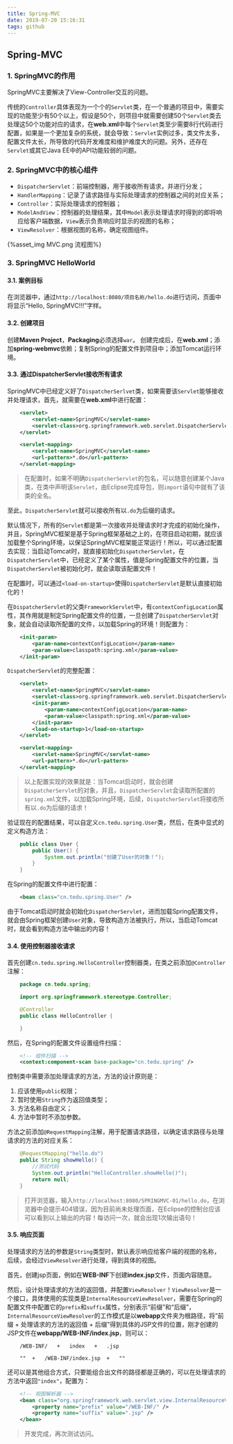 ```yaml
---
title: Spring-MVC
date: 2019-07-20 15:16:31
tags: github
---
```

## Spring-MVC

### 1. SpringMVC的作用
SpringMVC主要解决了View-Controller交互的问题。

传统的`Controller`具体表现为一个个的`Servlet`类，在一个普通的项目中，需要实现的功能至少有50个以上，假设是50个，则项目中就需要创建50个`Servlet`类去处理这50个功能对应的请求，在**web.xml**中每个`Servlet`类至少需要8行代码进行配置，如果是一个更加复杂的系统，就会导致：`Servlet`实例过多，类文件太多，配置文件太长，所导致的代码开发难度和维护难度大的问题。另外，还存在`Servlet`或其它Java EE中的API功能较弱的问题。

### 2. SpringMVC中的核心组件

- `DispatcherServlet`：前端控制器，用于接收所有请求，并进行分发；
- `HandlerMapping`：记录了请求路径与实际处理请求的控制器之间的对应关系；
- `Controller`：实际处理请求的控制器；
- `ModelAndView`：控制器的处理结果，其中`Model`表示处理请求时得到的即将响应给客户端数据，`View`表示负责响应时显示的视图的名称；
- `ViewResolver`：根据视图的名称，确定视图组件。

{%asset_img MVC.png 流程图%}

### 3. SpringMVC HelloWorld

#### 3.1. 案例目标

在浏览器中，通过`http://localhost:8080/项目名称/hello.do`进行访问，页面中将显示“Hello, SpringMVC!!!”字样。

#### 3.2. 创建项目

创建**Maven Project**，**Packaging**必须选择`war`。
创建完成后，在**web.xml**；添加**spring-webmvc**依赖；复制Spring的配置文件到项目中；添加Tomcat运行环境。

#### 3.3. 通过DispatcherServlet接收所有请求

SpringMVC中已经定义好了`DispatcherSerlvet`类，如果需要该`Servlet`能够接收并处理请求，首先，就需要在**web.xml**中进行配置：
```xml
    <servlet>
        <servlet-name>SpringMVC</servlet-name>
        <servlet-class>org.springframework.web.servlet.DispatcherServlet</servlet-class>
    </servlet>

    <servlet-mapping>
        <servlet-name>SpringMVC</servlet-name>
        <url-pattern>*.do</url-pattern>
    </servlet-mapping>
```
> 在配置时，如果不明确`DispatcherServlet`的包名，可以随意创建某个Java类，在类中声明该`Servlet`，由Eclipse完成导包，则`import`语句中就有了该类的全名。

至此，`DispatcherServlet`就可以接收所有以`.do`为后缀的请求。

默认情况下，所有的`Servlet`都是第一次接收并处理请求时才完成的初始化操作，并且，SpringMVC框架是基于Spring框架基础之上的，在项目启动初期，就应该加载整个Spring环境，以保证SpringMVC框架能正常运行！所以，可以通过配置去实现：当启动Tomcat时，就直接初始化`DispatcherServlet`，在`DispatcherServlet`中，已经定义了某个属性，值是Spring配置文件的位置，当`DispatcherServlet`被初始化时，就会读取该配置文件！

在配置时，可以通过`<load-on-startup>`使得`DispatcherServlet`是默认直接初始化的！

在`DispatcherServlet`的父类`FrameworkServlet`中，有`contextConfigLocation`属性，其作用就是制定Spring配置文件的位置，一旦创建了`DispatcherServlet`对象，就会自动读取所配置的文件，以加载Spring的环境！则配置为：

```xml
    <init-param>
        <param-name>contextConfigLocation</param-name>
        <param-value>classpath:spring.xml</param-value>
    </init-param>
```

`DispatcherServlet`的完整配置：
```xml
    <servlet>
        <servlet-name>SpringMVC</servlet-name>
        <servlet-class>org.springframework.web.servlet.DispatcherServlet</servlet-class>
        <init-param>
            <param-name>contextConfigLocation</param-name>
            <param-value>classpath:spring.xml</param-value>
        </init-param>
        <load-on-startup>1</load-on-startup>
    </servlet>

    <servlet-mapping>
        <servlet-name>SpringMVC</servlet-name>
        <url-pattern>*.do</url-pattern>
    </servlet-mapping>
```
>以上配置实现的效果就是：当Tomcat启动时，就会创建`DispatcherServlet`的对象，并且，`DispatcherServlet`会读取所配置的`spring.xml`文件，以加载Spring环境，后续，`DispatcherServlet`将接收所有以`.do`为后缀的请求！

验证现在的配置结果，可以自定义`cn.tedu.spring.User`类，然后，在类中显式的定义构造方法：
```java
    public class User {
        public User() {
            System.out.println("创建了User的对象！");
        }
    }
```

在Spring的配置文件中进行配置：
```xml
	<bean class="cn.tedu.spring.User" />
```

由于Tomcat启动时就会初始化`DispatcherServlet`，进而加载Spring配置文件，就会由Spring框架创建`User`对象，导致构造方法被执行，所以，当启动Tomcat时，就会看到构造方法中输出的内容！

#### 3.4. 使用控制器接收请求

首先创建`cn.tedu.spring.HelloController`控制器类，在类之前添加`@Controller`注解：
```java
    package cn.tedu.spring;

    import org.springframework.stereotype.Controller;

    @Controller
    public class HelloController {

    }
```

然后，在Spring的配置文件设置组件扫描：
```xml
    <!-- 组件扫描 -->
    <context:component-scan base-package="cn.tedu.spring" />
```

控制类中需要添加处理请求的方法，方法的设计原则是：
1. 应该使用`public`权限；
2. 暂时使用`String`作为返回值类型；
3. 方法名称自由定义；
4. 方法中暂时不添加参数。

方法之前添加`@RequestMapping`注解，用于配置请求路径，以确定请求路径与处理请求的方法的对应关系：
```java
    @RequestMapping("hello.do")
    public String showHello() {
    	//测试代码
        System.out.println("HelloController.showHello()");
        return null;
    }
```
>打开浏览器，输入`http://localhost:8080/SPRINGMVC-01/hello.do`，在浏览器中会提示404错误，因为目前尚未处理页面，在Eclipse的控制台应该可以看到以上输出的内容！每访问一次，就会出现1次输出语句！

#### 3.5. 响应页面

处理请求的方法的参数是`String`类型时，默认表示响应给客户端的视图的名称，后续，会经过`ViewResolver`进行处理，得到具体的视图。

首先，创建jsp页面，例如在**WEB-INF**下创建**index.jsp**文件，页面内容随意。

然后，设计处理请求的方法的返回值，并配置`ViewResolver`！`ViewResolver`是一个接口，具体使用的实现类是`InternalResourceViewResolver`，需要在Spring的配置文件中配置它的`prefix`和`suffix`属性，分别表示“前缀”和“后缀”，`InternalResourceViewResolver`的工作模式是以**webapp**文件夹为根路径，将“前缀 + 处理请求的方法的返回值 + 后缀”得到具体的JSP文件的位置，刚才创建的JSP文件在**webapp/WEB-INF/index.jsp**，则可以：

```
    /WEB-INF/   +   index   +   .jsp

    ""  +   /WEB-INF/index.jsp  +   ""
```

还可以是其他组合方式，只要能组合出文件的路径都是正确的，可以在处理请求的方法中返回`"index"`，配置为：
```xml
    <!-- 视图解析器 -->
    <bean class="org.springframework.web.servlet.view.InternalResourceViewResolver">
        <property name="prefix" value="/WEB-INF/" />
        <property name="suffix" value=".jsp" />
    </bean>
```
>开发完成，再次测试访问。